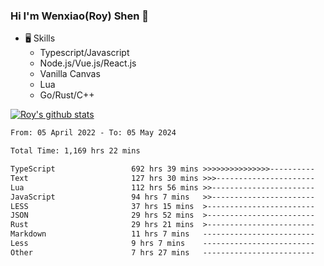 ### Hi I'm Wenxiao(Roy) Shen 👋
- 🖥 Skills
  - Typescript/Javascript
  - Node.js/Vue.js/React.js
  - Vanilla Canvas
  - Lua
  - Go/Rust/C++

[![Roy's github stats](https://github-readme-stats.vercel.app/api?username=RoyShen12&show_icons=true&theme=radical&hide=prs,contribs)](https://github.com/anuraghazra/github-readme-stats)
<!--START_SECTION:waka-->

```txt
From: 05 April 2022 - To: 05 May 2024

Total Time: 1,169 hrs 22 mins

TypeScript                 692 hrs 39 mins >>>>>>>>>>>>>>>----------   58.86 %
Text                       127 hrs 30 mins >>>----------------------   10.84 %
Lua                        112 hrs 56 mins >>-----------------------   09.60 %
JavaScript                 94 hrs 7 mins   >>-----------------------   08.00 %
LESS                       37 hrs 15 mins  >------------------------   03.17 %
JSON                       29 hrs 52 mins  >------------------------   02.54 %
Rust                       29 hrs 21 mins  >------------------------   02.49 %
Markdown                   11 hrs 7 mins   -------------------------   00.95 %
Less                       9 hrs 7 mins    -------------------------   00.78 %
Other                      7 hrs 27 mins   -------------------------   00.63 %
```

<!--END_SECTION:waka-->
